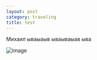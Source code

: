 ```yaml
---
layout: post
category: traveling
title: test
---
```


Михаил ываыаыв
ываываыав
ыва

![image](http://i.imgur.com/O0179U4.jpg)

